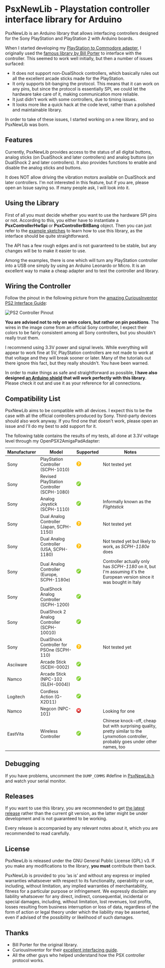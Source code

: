 # PsxNewLib - Playstation controller interface library for Arduino
PsxNewLib is an Arduino library that allows interfacing controllers designed for the Sony PlayStation and PlayStation 2 with Arduino boards.

When I started developing my [PlayStation to Commodore adapter](https://github.com/SukkoPera/OpenPSX2AmigaPadAdapter), I originally used the [famous library by Bill Porter](http://www.billporter.info/2010/06/05/playstation-2-controller-arduino-library-v1-0/) to interface with the controller. This seemed to work well initially, but then a number of issues surfaced:
- It does not support non-DualShock controllers, which basically rules out all the excellent arcade sticks made for the PlayStation.
- It only supports bit-banging the protocol. This means that it can work on any pins, but since the protocol is essentially SPI, we could let the hardware take care of it, making communication more reliable.
- It just didn't work with some controllers, due to timing issues.
- It looks more like a quick hack at the code level, rather than a polished and maintainable library.

In order to take of these issues, I started working on a new library, and so PsxNewLib was born.

## Features
Currently, PsxNewLib provides access to the status of all digital buttons, analog sticks (on DualShock and later controllers) and analog buttons (on DualShock 2 and later controllers). It also provides functions to enable and disable the analog sticks and buttons.

It does NOT allow driving the vibration motors available on DualShock and later controllers. I'm not interested in this feature, but if you are, please open an Issue saying so. If many people ask, I will look into it.

## Using the Library
First of all you must decide whether you want to use the hardware SPI pins or not. According to this, you either have to instantiate a **PsxControllerHwSpi** or **PsxControllerBitBang** object. Then you can just refer to the [example sketches](https://github.com/SukkoPera/PsxNewLib/tree/master/examples/) to learn how to use this library, as the interface should be quite straightforward.

The API has a few rough edges and is not guaranteed to be stable, but any changes will be to make it easier to use.

Among the examples, there is one which will turn any PlayStation controller into a USB one simply by using an Arduino Leonardo or Micro. It is an excellent way to make a cheap adapter and to test the controller and library.

## Wiring the Controller
Follow the pinout in the following picture from the [amazing CuriousInventor PS2 Interface Guide](https://store.curiousinventor.com/guides/PS2):

![PS2 Controller Pinout](https://store.curiousinventor.com/wp-content/uploads/2019/09/wiring.jpg)

**You are advised not to rely on wire colors, but rather on pin positions**. The wires in the image come from an official Sony controller, I expect their colors to be fairly consistent among all Sony controllers, but you shouldn't really trust them.

I recommend using 3.3V power and signal levels. While everything will appear to work fine at 5V, PlayStation controllers are not made to work at that voltage and they will break sooner or later. Many of the tutorials out there ignore this fact, but they really shouldn't. You have been warned.

In order to make things as safe and straightforward as possible, **I have also designed [an Arduino shield](https://github.com/SukkoPera/PsxControllerShield) that will work perfectly with this library**. Please check it out and use it as your reference for all connections.

## Compatibility List
PsxNewLib aims to be compatible with all devices. I expect this to be the case with all the official controllers produced by Sony. Third-party devices should also work anyway. If you find one that doesn't work, please open an issue and I'll do my best to add support for it.

The following table contains the results of my tests, all done at 3.3V voltage level through my OpenPSX2AmigaPadAdapter:

|Manufacturer|Model                                          |Supported              |Notes                                                                                                                                  |
|------------|-----------------------------------------------|-----------------------|---------------------------------------------------------------------------------------------------------------------------------------|
|Sony        |PlayStation Controller (SCPH-1010)             |![Maybe](img/maybe.png)|Not tested yet                                                                                                                         |
|Sony        |Revised PlayStation Controller (SCPH-1080)     |![Yes](img/yes.png)    |                                                                                                                                       |
|Sony        |Analog Joystick (SCPH-1110)                    |![Yes](img/yes.png)    |Informally known as the *Flightstick*                                                                                                  |
|Sony        |Dual Analog Controller (Japan, SCPH-1150)      |![Maybe](img/maybe.png)|Not tested yet                                                                                                                         |
|Sony        |Dual Analog Controller (USA, SCPH-1180)        |![Maybe](img/maybe.png)|Not tested yet but likely to work, as *SCPH-1180e* does                                                                                |
|Sony        |Dual Analog Controller (Europe, SCPH-1180e)    |![Yes](img/yes.png)    |Controller actually only has *SCPH-1180* on it, but I'm assuming it's the European version since it was bought in Italy                |
|Sony        |DualShock Analog Controller (SCPH-1200)        |![Yes](img/yes.png)    |                                                                                                                                       |
|Sony        |DualShock 2 Analog Controller (SCPH-10010)     |![Yes](img/yes.png)    |                                                                                                                                       |
|Sony        |DualShock Controller for PSOne (SCPH-110)      |![Maybe](img/maybe.png)|Not tested yet                                                                                                                         |
|Asciiware   |Arcade Stick (SCEH-0002)                       |![Yes](img/yes.png)    |                                                                                                                                       |
|Namco       |Arcade Stick (NPC-102 (SLEH-0004))             |![Yes](img/yes.png)    |                                                                                                                                       |
|Logitech    |Cordless Action (G-X2D11)                      |![Yes](img/yes.png)    |                                                                                                                                       |
|Namco       |Negcon (NPC-101)                               |![No](img/no.png)      |Looking for one                                                                                                                        |
|EastVita    |Wireless Controller                            |![Yes](img/yes.png)    |Chinese knock-off, cheap but with surprising quality, pretty similar to the Lynxmotion controller, probably goes under other names, too|

## Debugging
If you have problems, uncomment the `DUMP_COMMS` #define in [PsxNewLib.h](https://github.com/SukkoPera/PsxNewLib/blob/master/src/PsxNewLib.h#L33) and watch your serial monitor.

## Releases
If you want to use this library, you are recommended to get [the latest release](https://github.com/SukkoPera/PsxNewLib/releases) rather than the current git version, as the latter might be under development and is not guaranteed to be working.

Every release is accompanied by any relevant notes about it, which you are recommended to read carefully.

## License
PsxNewLib is released under the GNU General Public License (GPL) v3. If you make any modifications to the library, **you must** contribute them back.

PsxNewLib is provided to you ‘as is’ and without any express or implied warranties whatsoever with respect to its functionality, operability or use, including, without limitation, any implied warranties of merchantability, fitness for a particular purpose or infringement. We expressly disclaim any liability whatsoever for any direct, indirect, consequential, incidental or special damages, including, without limitation, lost revenues, lost profits, losses resulting from business interruption or loss of data, regardless of the form of action or legal theory under which the liability may be asserted, even if advised of the possibility or likelihood of such damages.

## Thanks
- Bill Porter for the original library.
- CuriousInventor for their [excellent interfacing guide](https://store.curiousinventor.com/guides/PS2).
- All the other guys who helped understand how the PSX controller protocol works.
